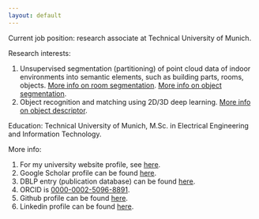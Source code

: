 ```yaml
---
layout: default
---
```


Current job position: research associate at Technical University of Munich.

Research interests:

1. Unsupervised segmentation (partitioning) of point cloud data of indoor environments into semantic elements, such as building parts, rooms, objects. <a href="https://dbobkov.github.io/room-segmentation">More info on room segmentation</a>. <a href="https://dbobkov.github.io/segmentation">More info on object segmentation</a>.
2. Object recognition and matching using 2D/3D deep learning.  <a href="https://dbobkov.github.io/object-descriptor/">More info on object descriptor</a>.

Education: Technical University of Munich, M.Sc. in Electrical Engineering and Information Technology.

More info:

1. For my university website profile, see <a href="http://www.lmt.ei.tum.de/en/team/team/dmytro-bobkov.html">here</a>.
2. Google Scholar profile can be found <a href="https://scholar.google.de/citations?user=JglzFxgAAAAJ&hl=en">here</a>.
3. DBLP entry (publication database) can be found <a href="http://dblp.uni-trier.de/pers/hd/b/Bobkov:Dmytro">here</a>.
4. ORCID is <a href="https://orcid.org/0000-0002-5096-8891">0000-0002-5096-8891</a>.
5. Github profile can be found <a href="https://github.com/dbobkov">here</a>.
6. Linkedin profile can be found <a href="https://www.linkedin.com/in/dmytro-bobkov-43376041/">here</a>.